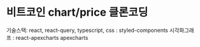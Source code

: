 # 비트코인 chart/price 클론코딩
기술스택: react, react-query, typescript, 
css : styled-components
시각화그래프 : react-apexcharts apexcharts